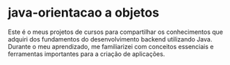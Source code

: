 # java-orientacao a objetos
Este é o meus projetos de cursos para compartilhar os conhecimentos que adquiri dos fundamentos do desenvolvimento backend utilizando Java. Durante o meu aprendizado, me familiarizei com conceitos essenciais e ferramentas importantes para a criação de aplicações.

